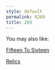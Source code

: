 ```yaml
---
style: default
permalink: X269
title: 269
---
```

You may also like:

[Fifteen To Sixteen](http://scp-wiki.net/fifteen-to-sixteen)

[Relics](http://scp-wiki.net/relics)
